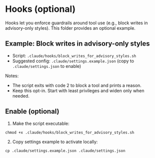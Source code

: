 # Hooks (optional)

Hooks let you enforce guardrails around tool use (e.g., block writes in advisory-only styles). This folder provides an optional example.

## Example: Block writes in advisory-only styles
- Script: `.claude/hooks/block_writes_for_advisory_styles.sh`
- Suggested config: `.claude/settings.example.json` (copy to `.claude/settings.json` to enable)

Notes:
- The script exits with code 2 to block a tool and prints a reason.
- Keep this opt-in. Start with least privileges and widen only when needed.

## Enable (optional)
1) Make the script executable:
```
chmod +x .claude/hooks/block_writes_for_advisory_styles.sh
```
2) Copy settings example to activate locally:
```
cp .claude/settings.example.json .claude/settings.json
```